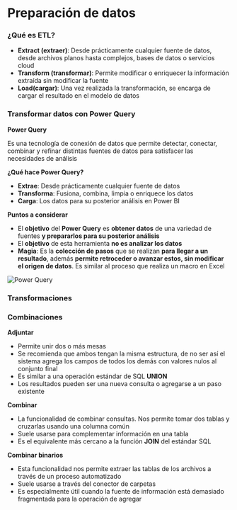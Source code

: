 # Preparación de datos

### ¿Qué es ETL?

* **Extract (extraer)**: Desde prácticamente cualquier fuente de datos, desde archivos planos hasta complejos, bases de datos o servicios cloud&#x20;
* **Transform (transformar)**: Permite modificar o enriquecer la información extraída sin modificar la fuente&#x20;
* **Load(cargar)**: Una vez realizada la transformación, se encarga de cargar el resultado en el modelo de datos

### Transformar datos con Power Query

**Power Query**

Es una tecnología de conexión de datos que permite detectar, conectar, combinar y refinar distintas fuentes de datos para satisfacer las necesidades de análisis

**¿Qué hace Power Query?**

* **Extrae**: Desde prácticamente cualquier fuente de datos
* **Transforma**: Fusiona, combina, limpia o enriquece los datos
* **Carga**: Los datos para su posterior análisis en Power BI

**Puntos a considerar**

* El **objetivo** del **Power Query** es **obtener datos** de una variedad de fuentes **y prepararlos para su posterior análisis**
* El **objetivo** de esta herramienta **no es analizar los datos**
* **Magia**: Es la **colección de pasos** que se realizan **para llegar a un resultado**, además **permite retroceder o avanzar estos, sin modificar el origen de datos**. Es similar al proceso que realiza un macro en Excel

![Power Query](https://i.imgur.com/zIjUUnw.jpg)

### Transformaciones

### Combinaciones

**Adjuntar**

* Permite unir dos o más mesas
* Se recomienda que ambos tengan la misma estructura, de no ser así el sistema agrega los campos de todos los demás con valores nulos al conjunto final
* Es similar a una operación estándar de SQL **UNION**
* Los resultados pueden ser una nueva consulta o agregarse a un paso existente

**Combinar**

* La funcionalidad de combinar consultas. Nos permite tomar dos tablas y cruzarlas usando una columna común
* Suele usarse para complementar información en una tabla
* Es el equivalente más cercano a la función **JOIN** del estándar SQL

**Combinar binarios**

* Esta funcionalidad nos permite extraer las tablas de los archivos a través de un proceso automatizado
* Suele usarse a través del conector de carpetas
* Es especialmente útil cuando la fuente de información está demasiado fragmentada para la operación de agregar
